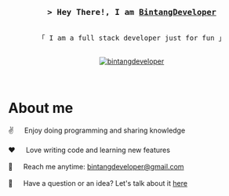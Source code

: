 <!-- intro -->
<h3 align="center">
  <samp>&gt; Hey There!, I am <b><a href="#" target="_blank">BintangDeveloper</a></b></samp>
</h3>

<p align="center"> 
  <samp>
    <br>
    「 I am a full stack developer just for fun 」
    <br>
    <br>
  </samp>
</p>

<p align="center">
  <a href="https://bintangdeveloper.eu.org" target="_blank">
    <img src="https://img.shields.io/badge/Website-7cb3cf?style=for-the-badge" alt="bintangdeveloper" />
  </a>
</p>
<br />

<!-- About Section -->
# About me

<p>
  
  ✌️ &emsp; Enjoy doing programming and sharing knowledge <br/><br/>
  ❤️ &emsp; Love writing code and learning new features<br/><br/>
  📧 &emsp; Reach me anytime: bintangdeveloper@gmail.com<br/><br/>
  💬 &emsp; Have a question or an idea? Let's talk about it [here](https://github.com/bintangdeveloper/bintangdeveloper/issues)
</p>
